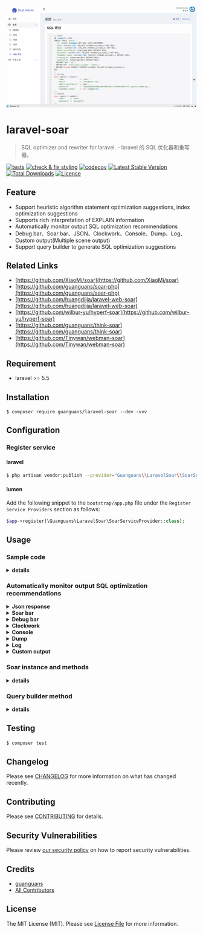 ![](docs/soar-bar.gif)

# laravel-soar

> SQL optimizer and rewriter for laravel. - laravel 的 SQL 优化器和重写器。

[![tests](https://github.com/guanguans/laravel-soar/workflows/tests/badge.svg)](https://github.com/guanguans/laravel-soar/actions)
[![check & fix styling](https://github.com/guanguans/laravel-soar/workflows/check%20&%20fix%20styling/badge.svg)](https://github.com/guanguans/laravel-soar/actions)
[![codecov](https://codecov.io/gh/guanguans/laravel-soar/branch/master/graph/badge.svg?token=EWBG8GV4JD)](https://codecov.io/gh/guanguans/laravel-soar)
[![Latest Stable Version](https://poser.pugx.org/guanguans/laravel-soar/v)](//packagist.org/packages/guanguans/laravel-soar)
[![Total Downloads](https://poser.pugx.org/guanguans/laravel-soar/downloads)](//packagist.org/packages/guanguans/laravel-soar)
[![License](https://poser.pugx.org/guanguans/laravel-soar/license)](//packagist.org/packages/guanguans/laravel-soar)

## Feature

* Support heuristic algorithm statement optimization suggestions, index optimization suggestions
* Supports rich interpretation of EXPLAIN information
* Automatically monitor output SQL optimization recommendations
* Debug bar、Soar bar、JSON、Clockwork、Console、Dump、Log、Custom output(Multiple scene output)
* Support query builder to generate SQL optimization suggestions

## Related Links

* [https://github.com/XiaoMi/soar](https://github.com/XiaoMi/soar)
* [https://github.com/guanguans/soar-php](https://github.com/guanguans/soar-php)
* [https://github.com/huangdijia/laravel-web-soar](https://github.com/huangdijia/laravel-web-soar)
* [https://github.com/wilbur-yu/hyperf-soar](https://github.com/wilbur-yu/hyperf-soar)
* [https://github.com/guanguans/think-soar](https://github.com/guanguans/think-soar)
* [https://github.com/Tinywan/webman-soar](https://github.com/Tinywan/webman-soar)

## Requirement

* laravel >= 5.5

## Installation

```shell
$ composer require guanguans/laravel-soar --dev -vvv
```

## Configuration

### Register service

#### laravel

```bash
$ php artisan vendor:publish --provider="Guanguans\\LaravelSoar\\SoarServiceProvider"
```

#### lumen

Add the following snippet to the `bootstrap/app.php` file under the `Register Service Providers` section as follows:

```php
$app->register(\Guanguans\LaravelSoar\SoarServiceProvider::class);
```

## Usage

### Sample code

<details>
<summary><b>details</b></summary>

```php
<?php

namespace App\Admin\Controllers;

use App\Http\Controllers\Controller;
use App\User;
use Illuminate\Support\Facades\DB;
use Illuminate\Support\Str;

class SoarController extends Controller
{
    public function sqlScore()
    {
        // 创建表
        DB::select(
            <<<SQL
CREATE TABLE `users` (
  `id` bigint unsigned NOT NULL AUTO_INCREMENT,
  `name` varchar(255) COLLATE utf8mb4_unicode_ci NOT NULL,
  `email` varchar(255) COLLATE utf8mb4_unicode_ci NOT NULL,
  `email_verified_at` timestamp NULL DEFAULT NULL,
  `password` varchar(255) COLLATE utf8mb4_unicode_ci NOT NULL,
  `remember_token` varchar(100) COLLATE utf8mb4_unicode_ci DEFAULT NULL,
  `created_at` timestamp NULL DEFAULT NULL,
  `updated_at` timestamp NULL DEFAULT NULL,
  PRIMARY KEY (`id`),
  UNIQUE KEY `users_email_unique` (`email`)
) ENGINE=InnoDB DEFAULT CHARSET=utf8mb4 COLLATE=utf8mb4_unicode_ci;
SQL
        );

        // 插入数据
        User::query()->insert([
            'name'              => 'soar',
            'email'             => 'soar@soar.com',
            'email_verified_at' => now(),
            'password'          => '$2y$10$92IXUNpkjO0rOQ5byMi.Ye4oKoEa3Ro9llC/.og/at2.uheWG/igi',
            'remember_token'    => Str::random(10),
        ]);

        // 更新数据
        User::query()->update([
            'name'     => 'name',
            'password' => 'password',
        ]);

        // 查询数据
        User::query()->where('name', 'soar')->groupBy('name')->having('created_at', '>', now())->get();

        // 删除数据
        User::query()->where('name', 'soar')->delete();

        // 删除表
        DB::select('DROP table `users`;');

        // return response()->json(['message' => 'ok']); // JSON 响应
        return response('ok'); // HTML 响应
    }
}
```
</details>

### Automatically monitor output SQL optimization recommendations

<details>
<summary><b>Json response</b></summary>

[Json response](docs/json.json)

```json
{
    "message": "ok",
    "soar_scores": [
        {
            "Summary": "[☆☆☆☆☆|0分|3.56ms|select * from `users` where `name` = 'soar' group by `name` having `created_at` > '2022-04-19 18:24:33']",
            "HeuristicRules": [
                {
                    "Item": "CLA.008",
                    "Severity": "L2",
                    "Summary": "请为 GROUP BY 显示添加 ORDER BY 条件",
                    "Content": "默认 MySQL 会对 'GROUP BY col1, col2, ...' 请求按如下顺序排序 'ORDER BY col1, col2, ...'。如果 GROUP BY 语句不指定 ORDER BY 条件会导致无谓的排序产生，如果不需要排序建议添加 'ORDER BY NULL'。",
                    "Case": "select c1,c2,c3 from t1 where c1='foo' group by c2",
                    "Position": 0
                },
                {
                    "Item": "CLA.013",
                    "Severity": "L3",
                    "Summary": "不建议使用 HAVING 子句",
                    "Content": "将查询的 HAVING 子句改写为 WHERE 中的查询条件，可以在查询处理期间使用索引。",
                    "Case": "SELECT s.c_id,count(s.c_id) FROM s where c = test GROUP BY s.c_id HAVING s.c_id <> '1660' AND s.c_id <> '2' order by s.c_id",
                    "Position": 0
                },
                {
                    "Item": "COL.001",
                    "Severity": "L1",
                    "Summary": "不建议使用 SELECT * 类型查询",
                    "Content": "当表结构变更时，使用 * 通配符选择所有列将导致查询的含义和行为会发生更改，可能导致查询返回更多的数据。",
                    "Case": "select * from tbl where id=1",
                    "Position": 0
                },
                {
                    "Item": "ERR.002",
                    "Severity": "L8",
                    "Summary": "MySQL execute failed",
                    "Content": "Expression #1 of SELECT list is not in GROUP BY clause and contains nonaggregated column 'optimizer_220419182434_gwyshx8la4boulhu.users.id' which is not functionally dependent on columns in GROUP BY clause; this is incompatible with sql_mode=only_full_group_by",
                    "Case": "",
                    "Position": 0
                },
                {
                    "Item": "GRP.001",
                    "Severity": "L2",
                    "Summary": "不建议对等值查询列使用 GROUP BY",
                    "Content": "GROUP BY 中的列在前面的 WHERE 条件中使用了等值查询，对这样的列进行 GROUP BY 意义不大。",
                    "Case": "select film_id, title from film where release_year='2006' group by release_year",
                    "Position": 0
                },
                {
                    "Item": "RES.001",
                    "Severity": "L4",
                    "Summary": "非确定性的 GROUP BY",
                    "Content": "SQL返回的列既不在聚合函数中也不是 GROUP BY 表达式的列中，因此这些值的结果将是非确定性的。如：select a, b, c from tbl where foo=\"bar\" group by a，该 SQL 返回的结果就是不确定的。",
                    "Case": "select c1,c2,c3 from t1 where c2='foo' group by c2",
                    "Position": 0
                }
            ],
            "IndexRules": [
                {
                    "Item": "IDX.001",
                    "Severity": "L2",
                    "Summary": "为laravel库的users表添加索引",
                    "Content": "为列name添加索引;为列created_at添加索引; 由于未开启数据采样，各列在索引中的顺序需要自行调整。",
                    "Case": "ALTER TABLE `laravel`.`users` add index `idx_name_created_at` (`name`(191),`created_at`) ;\n",
                    "Position": 0
                }
            ],
            "Explain": [],
            "Backtraces": [
                "#13 /app/Admin/Controllers/HomeController.php:74",
                "#55 /Users/yaozm/Documents/develop/laravel-soar/src/Http/Middleware/OutputSoarScoreMiddleware.php:45",
                "#76 /public/index.php:55",
                "#77 /server.php:21"
            ]
        },
        {
            "Summary": "[★★★★☆|75分|64.5ms|CREATE TABLE `users` (\n  `id` bigint unsigned NOT NULL AUTO_INCREMENT,\n  `name` varchar(255) COLLATE utf8mb4_unicode_ci NOT NULL,\n  `email` varchar(255) COLLATE utf8mb4_unicode_ci NOT NULL,\n  `email_verified_at` timestamp NULL DEFAULT NULL,\n  `password` varchar(255) COLLATE utf8mb4_unicode_ci NOT NULL,\n  `remember_token` varchar(100) COLLATE utf8mb4_unicode_ci DEFAULT NULL,\n  `created_at` timestamp NULL DEFAULT NULL,\n  `updated_at` timestamp NULL DEFAULT NULL,\n  PRIMARY KEY (`id`),\n  UNIQUE KEY `users_email_unique` (`email`)\n) ENGINE=InnoDB DEFAULT CHARSET=utf8mb4 COLLATE=utf8mb4_unicode_ci;]",
            "HeuristicRules": [
                {
                    "Item": "CLA.011",
                    "Severity": "L1",
                    "Summary": "建议为表添加注释",
                    "Content": "为表添加注释能够使得表的意义更明确，从而为日后的维护带来极大的便利。",
                    "Case": "CREATE TABLE `test1` (`ID` bigint(20) NOT NULL AUTO_INCREMENT,`c1` varchar(128) DEFAULT NULL,PRIMARY KEY (`ID`)) ENGINE=InnoDB DEFAULT CHARSET=utf8",
                    "Position": 0
                },
                {
                    "Item": "COL.004",
                    "Severity": "L1",
                    "Summary": "请为列添加默认值",
                    "Content": "请为列添加默认值，如果是 ALTER 操作，请不要忘记将原字段的默认值写上。字段无默认值，当表较大时无法在线变更表结构。",
                    "Case": "CREATE TABLE tbl (col int) ENGINE=InnoDB;",
                    "Position": 0
                },
                {
                    "Item": "COL.005",
                    "Severity": "L1",
                    "Summary": "列未添加注释",
                    "Content": "建议对表中每个列添加注释，来明确每个列在表中的含义及作用。",
                    "Case": "CREATE TABLE tbl (col int) ENGINE=InnoDB;",
                    "Position": 0
                },
                {
                    "Item": "COL.011",
                    "Severity": "L0",
                    "Summary": "当需要唯一约束时才使用 NULL，仅当列不能有缺失值时才使用 NOT NULL",
                    "Content": "NULL 和0是不同的，10乘以 NULL 还是 NULL。NULL 和空字符串是不一样的。将一个字符串和标准 SQL 中的 NULL 联合起来的结果还是 NULL。NULL 和 FALSE 也是不同的。AND、OR 和 NOT 这三个布尔操作如果涉及 NULL，其结果也让很多人感到困惑。当您将一列声明为 NOT NULL 时，也就是说这列中的每一个值都必须存在且是有意义的。使用 NULL 来表示任意类型不存在的空值。 当您将一列声明为 NOT NULL 时，也就是说这列中的每一个值都必须存在且是有意义的。",
                    "Case": "select c1,c2,c3 from tbl where c4 is null or c4 <> 1",
                    "Position": 49
                },
                {
                    "Item": "KWR.003",
                    "Severity": "L1",
                    "Summary": "不建议使用复数做列名或表名",
                    "Content": "表名应该仅仅表示表里面的实体内容，不应该表示实体数量，对应于 DO 类名也是单数形式，符合表达习惯。",
                    "Case": "CREATE TABLE tbl ( `books` int )",
                    "Position": 0
                },
                {
                    "Item": "SEC.002",
                    "Severity": "L0",
                    "Summary": "不使用明文存储密码",
                    "Content": "使用明文存储密码或者使用明文在网络上传递密码都是不安全的。如果攻击者能够截获您用来插入密码的SQL语句，他们就能直接读到密码。另外，将用户输入的字符串以明文的形式插入到纯SQL语句中，也会让攻击者发现它。如果您能够读取密码，黑客也可以。解决方案是使用单向哈希函数对原始密码进行加密编码。哈希是指将输入字符串转化成另一个新的、不可识别的字符串的函数。对密码加密表达式加点随机串来防御“字典攻击”。不要将明文密码输入到SQL查询语句中。在应用程序代码中计算哈希串，只在SQL查询中使用哈希串。",
                    "Case": "create table test(id int,name varchar(20) not null,password varchar(200)not null)",
                    "Position": 0
                },
                {
                    "Item": "STA.003",
                    "Severity": "L1",
                    "Summary": "索引起名不规范",
                    "Content": "建议普通二级索引以idx_为前缀，唯一索引以uk_为前缀。",
                    "Case": "select col from now where type!=0",
                    "Position": 0
                }
            ],
            "IndexRules": [],
            "Explain": [],
            "Backtraces": [
                "#9 /app/Admin/Controllers/HomeController.php:46",
                "#51 /Users/yaozm/Documents/develop/laravel-soar/src/Http/Middleware/OutputSoarScoreMiddleware.php:45",
                "#72 /public/index.php:55",
                "#73 /server.php:21"
            ]
        },
        {
            "Summary": "[★★★★☆|80分|21.9ms|update `users` set `name` = 'name', `password` = 'password', `users`.`updated_at` = '2022-04-19 18:24:33']",
            "HeuristicRules": [
                {
                    "Item": "CLA.015",
                    "Severity": "L4",
                    "Summary": "UPDATE 未指定 WHERE 条件",
                    "Content": "UPDATE 不指定 WHERE 条件一般是致命的，请您三思后行",
                    "Case": "update tbl set col=1",
                    "Position": 0
                }
            ],
            "IndexRules": [],
            "Explain": {
                "Item": "EXP.000",
                "Severity": "L0",
                "Summary": "Explain信息",
                "Content": [
                    "| id | select\\_type | table | partitions | type | possible_keys | key | key\\_len | ref | rows | filtered | scalability | Extra |",
                    "|---|---|---|---|---|---|---|---|---|---|---|---|---|",
                    "| 1  | UPDATE | *users* | NULL | index | NULL | PRIMARY | 8 | NULL | 1 | ☠️ **100.00%** | O(n) | NULL |",
                    "",
                    ""
                ],
                "Case": [
                    "### Explain信息解读",
                    "",
                    "#### Type信息解读",
                    "",
                    "* **index**: 全表扫描, 只是扫描表的时候按照索引次序进行而不是行. 主要优点就是避免了排序, 但是开销仍然非常大.",
                    ""
                ],
                "Position": 0
            },
            "Backtraces": [
                "#10 /app/Admin/Controllers/HomeController.php:70",
                "#52 /Users/yaozm/Documents/develop/laravel-soar/src/Http/Middleware/OutputSoarScoreMiddleware.php:45",
                "#73 /public/index.php:55",
                "#74 /server.php:21"
            ]
        },
        {
            "Summary": "[★★★★★|90分|4.5ms|delete from `users` where `name` = 'soar']",
            "HeuristicRules": [
                {
                    "Item": "SEC.003",
                    "Severity": "L0",
                    "Summary": "使用DELETE/DROP/TRUNCATE等操作时注意备份",
                    "Content": "在执行高危操作之前对数据进行备份是十分有必要的。",
                    "Case": "delete from table where col = 'condition'",
                    "Position": 0
                }
            ],
            "IndexRules": [
                {
                    "Item": "IDX.001",
                    "Severity": "L2",
                    "Summary": "为laravel库的users表添加索引",
                    "Content": "为列name添加索引; 由于未开启数据采样，各列在索引中的顺序需要自行调整。",
                    "Case": "ALTER TABLE `laravel`.`users` add index `idx_name` (`name`(191)) ;\n",
                    "Position": 0
                }
            ],
            "Explain": {
                "Item": "EXP.000",
                "Severity": "L0",
                "Summary": "Explain信息",
                "Content": [
                    "| id | select\\_type | table | partitions | type | possible_keys | key | key\\_len | ref | rows | filtered | scalability | Extra |",
                    "|---|---|---|---|---|---|---|---|---|---|---|---|---|",
                    "| 1  | DELETE | *users* | NULL | ALL | NULL | NULL | NULL | NULL | 1 | ☠️ **100.00%** | O(n) | Using where |",
                    "",
                    ""
                ],
                "Case": [
                    "### Explain信息解读",
                    "",
                    "#### Type信息解读",
                    "",
                    "* **ALL**: 最坏的情况, 从头到尾全表扫描.",
                    "",
                    "#### Extra信息解读",
                    "",
                    "* **Using where**: WHERE条件用于筛选出与下一个表匹配的数据然后返回给客户端. 除非故意做的全表扫描, 否则连接类型是ALL或者是index, 且在Extra列的值中没有Using Where, 则该查询可能是有问题的.",
                    ""
                ],
                "Position": 0
            },
            "Backtraces": [
                "#10 /app/Admin/Controllers/HomeController.php:76",
                "#52 /Users/yaozm/Documents/develop/laravel-soar/src/Http/Middleware/OutputSoarScoreMiddleware.php:45",
                "#73 /public/index.php:55",
                "#74 /server.php:21"
            ]
        },
        {
            "Summary": "[★★★★★|100分|15.57ms|insert into `users` (`name`, `email`, `email_verified_at`, `password`, `remember_token`) values ('soar', 'soar@soar.com', '2022-04-19 18:24:33', '$2y$10$92IXUNpkjO0rOQ5byMi.Ye4oKoEa3Ro9llC/.og/at2.uheWG/igi', 'HecXUdevky')]",
            "HeuristicRules": [],
            "IndexRules": [],
            "Explain": {
                "Item": "EXP.000",
                "Severity": "L0",
                "Summary": "Explain信息",
                "Content": [
                    "| id | select\\_type | table | partitions | type | possible_keys | key | key\\_len | ref | rows | filtered | scalability | Extra |",
                    "|---|---|---|---|---|---|---|---|---|---|---|---|---|",
                    "| 1  | INSERT | *users* | NULL | ALL | NULL | NULL | NULL | NULL | 0 | 0.00% | O(n) | NULL |",
                    "",
                    ""
                ],
                "Case": [
                    "### Explain信息解读",
                    "",
                    "#### Type信息解读",
                    "",
                    "* **ALL**: 最坏的情况, 从头到尾全表扫描.",
                    ""
                ],
                "Position": 0
            },
            "Backtraces": [
                "#10 /app/Admin/Controllers/HomeController.php:66",
                "#52 /Users/yaozm/Documents/develop/laravel-soar/src/Http/Middleware/OutputSoarScoreMiddleware.php:45",
                "#73 /public/index.php:55",
                "#74 /server.php:21"
            ]
        }
    ]
}
```
</details>

<details>
<summary><b>Soar bar</b></summary>

![Soar bar](docs/soar-bar.png)
</details>

<details>
<summary><b>Debug bar</b></summary>

![Debug bar](docs/debug-bar.png)
</details>

<details>
<summary><b>Clockwork</b></summary>

![Clockwork](docs/clockwork.png)
</details>

<details>
<summary><b>Console</b></summary>

![Console](docs/console.png)
</details>

<details>
<summary><b>Dump</b></summary>

![Dump](docs/dump.png)
</details>

<details>
<summary><b>Log</b></summary>

![Log](docs/log.png)
</details>

<details>
<summary><b>Custom output</b></summary>

1. Implement this interface

```php
<?php

namespace Guanguans\LaravelSoar\Contracts;

use Illuminate\Support\Collection;

interface Output
{
    public function output(Collection $scores, $dispatcher);
}
```

2. `config/soar.php` configure the output in the file

```php
<?php

return [
	...
    'output' => [
        // \Guanguans\LaravelSoar\Outputs\ClockworkOutput::class,
        // \Guanguans\LaravelSoar\Outputs\ConsoleOutput::class,
        // \Guanguans\LaravelSoar\Outputs\DumpOutput::class => ['exit' => false],
        \Guanguans\LaravelSoar\Outputs\JsonOutput::class,
        \Guanguans\LaravelSoar\Outputs\LogOutput::class => ['channel' => 'daily'],
        \Guanguans\LaravelSoar\Outputs\DebugBarOutput::class,
        \Guanguans\LaravelSoar\Outputs\SoarBarOutput::class,
    ],
	...
];
```
</details>

### Soar instance and methods

<details>
<summary><b>details</b></summary>

```php
app('soar'); // 获取 Soar 实例

/**
 * Soar 门面.
 *
 * @method static string score(string $sql)            // SQL 评分
 * @method static array arrayScore(string $sql)        // SQL 数组格式评分
 * @method static string jsonScore(string $sql)        // SQL json 格式评分
 * @method static string htmlScore(string $sql)        // SQL html 格式评分
 * @method static string mdScore(string $sql)          // SQL markdown 格式评分
 * @method static string explain(string $sql)          // explain 解读信息
 * @method static string mdExplain(string $sql)        // markdown 格式 explain 解读信息
 * @method static string htmlExplain(string $sql)      // html 格式 explain 解读信息
 * @method static null|string syntaxCheck(string $sql) // 语法检查
 * @method static string fingerPrint(string $sql)      // SQL 指纹
 * @method static string pretty(string $sql)           // 格式化 SQL
 * @method static string md2html(string $sql)          // markdown 转 html
 * @method static string help()                        // Soar 帮助
 * @method static null|string exec(string $command)    // 执行任意 Soar 命令
 * @method static string getSoarPath()                 // 获取 Soar 路径
 * @method static array getOptions()                   // 获取 Soar 配置选项
 * @method static Soar setSoarPath(string $soarPath)   // 设置 Soar 路径
 * @method static Soar setOption(string $key, $value)  // 设置 Soar 配置选项
 * @method static Soar setOptions(array $options)      // 批量设置 Soar 配置选项
 *
 * @see \Guanguans\SoarPHP\Soar
 * @see \Guanguans\LaravelSoar\Soar
 */
class Soar{}
```
</details>

### Query builder method

<details>
<summary><b>details</b></summary>

```php
namespace Illuminate\Database\Eloquent {
    /**
     * @method string toRawSql()
     * @method void   dumpRawSql()
     * @method void   ddRawSql()
     * @method array  toSoarArrayScore()
     * @method void   dumpSoarArrayScore()
     * @method void   ddSoarArrayScore()
     * @method string toSoarJsonScore()
     * @method void   dumpSoarJsonScore()
     * @method void   ddSoarJsonScore()
     * @method string toSoarHtmlScore()
     * @method void   echoSoarHtmlScore()
     * @method void   exitSoarHtmlScore()
     * @method string toSoarHtmlExplain()
     * @method void   echoSoarHtmlExplain()
     * @method void   exitSoarHtmlExplain()
     *
     * @see \Guanguans\LaravelSoar\Macros\QueryBuilderMacro
     */
    class Builder
    {
    }
}
```
</details>

## Testing

```bash
$ composer test
```

## Changelog

Please see [CHANGELOG](CHANGELOG.md) for more information on what has changed recently.

## Contributing

Please see [CONTRIBUTING](.github/CONTRIBUTING.md) for details.

## Security Vulnerabilities

Please review [our security policy](../../security/policy) on how to report security vulnerabilities.

## Credits

* [guanguans](https://github.com/guanguans)
* [All Contributors](../../contributors)

## License

The MIT License (MIT). Please see [License File](LICENSE) for more information.
